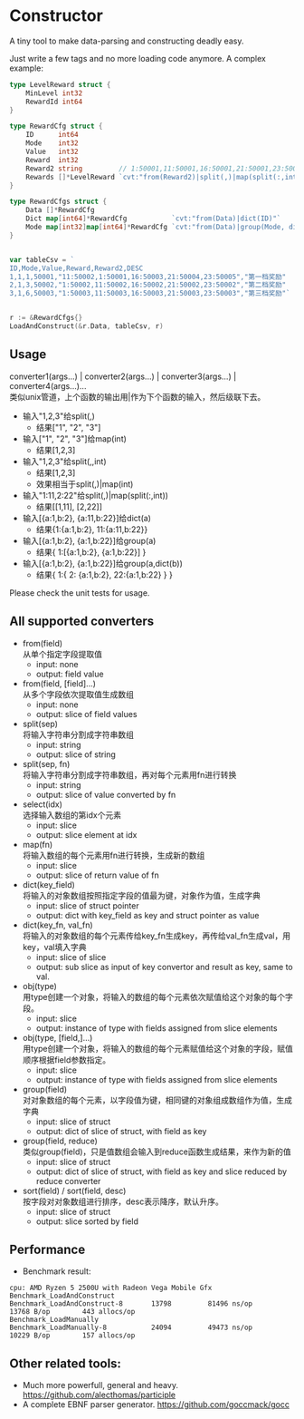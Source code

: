 # Constructor
A tiny tool to make data-parsing and constructing deadly easy.

Just write a few tags and no more loading code anymore.  A complex example:

```go
type LevelReward struct {
	MinLevel int32
	RewardId int64
}

type RewardCfg struct {
	ID      int64
	Mode    int32
	Value   int32
	Reward  int32
	Reward2 string         // 1:50001,11:50001,16:50001,21:50001,23:50001
	Rewards []*LevelReward `cvt:"from(Reward2)|split(,)|map(split(:,int32)|obj(LevelReward))|sort(MinLevel)"`
}

type RewardCfgs struct {
	Data []*RewardCfg
	Dict map[int64]*RewardCfg           `cvt:"from(Data)|dict(ID)"`
	Mode map[int32]map[int64]*RewardCfg `cvt:"from(Data)|group(Mode, dict(ID))"`
}


var tableCsv = `
ID,Mode,Value,Reward,Reward2,DESC
1,1,1,50001,"11:50002,1:50001,16:50003,21:50004,23:50005","第一档奖励"
2,1,3,50002,"1:50002,11:50002,16:50002,21:50002,23:50002","第二档奖励"
3,1,6,50003,"1:50003,11:50003,16:50003,21:50003,23:50003","第三档奖励"`


r := &RewardCfgs{}
LoadAndConstruct(&r.Data, tableCsv, r)

```
## Usage

converter1(args...) | converter2(args...) | converter3(args...) | converter4(args...)...
<br> 类似unix管道，上个函数的输出用|作为下个函数的输入，然后级联下去。

- 输入"1,2,3"给split(,)
  - 结果["1", "2", "3"]
- 输入["1", "2", "3"]给map(int)
  - 结果[1,2,3]
- 输入"1,2,3"给split(,,int)
  - 结果[1,2,3]
  - 效果相当于split(,)|map(int)
- 输入"1:11,2:22"给split(,)|map(split(:,int))
  - 结果[[1,11], [2,22]]
- 输入[{a:1,b:2}, {a:11,b:22}]给dict(a)
  - 结果{1:{a:1,b:2}, 11:{a:11,b:22}}
- 输入[{a:1,b:2}, {a:1,b:22}]给group(a)
  - 结果{ 1:[{a:1,b:2}, {a:1,b:22}] }
- 输入[{a:1,b:2}, {a:1,b:22}]给group(a,dict(b))
  - 结果{ 1:{ 2: {a:1,b:2}, 22:{a:1,b:22} } }

Please check the unit tests for usage.

## All supported converters

- from(field) 
<br>从单个指定字段提取值
    - input: none
    - output: field value
- from(field, [field]...)
<br>从多个字段依次提取值生成数组
    - input: none
    - output: slice of field values
- split(sep)
<br>将输入字符串分割成字符串数组
    - input: string
    - output: slice of string
- split(sep, fn)
  <br> 将输入字符串分割成字符串数组，再对每个元素用fn进行转换
  - input: string
  - output: slice of value converted by fn
- select(idx)
<br>选择输入数组的第idx个元素
  - input: slice
  - output: slice element at idx 
- map(fn)
  <br>将输入数组的每个元素用fn进行转换，生成新的数组
    - input: slice 
    - output: slice of return value of fn
- dict(key_field)
  <br>将输入的对象数组按照指定字段的值最为键，对象作为值，生成字典
    - input: slice of struct pointer
    - output: dict with key_field as key and struct pointer as value    
- dict(key_fn, val_fn)
  <br>将输入的对象数组的每个元素传给key_fn生成key，再传给val_fn生成val，用key，val填入字典
    - input: slice of slice
    - output: sub slice as input of key convertor and result as key, same to val.
- obj(type)
  <br>用type创建一个对象，将输入的数组的每个元素依次赋值给这个对象的每个字段。
    - input: slice
    - output: instance of type with fields assigned from slice elements
- obj(type, [field,]...)
  <br>用type创建一个对象，将输入的数组的每个元素赋值给这个对象的字段，赋值顺序根据field参数指定。
  - input: slice
  - output: instance of type with fields assigned from slice elements
- group(field)
  <br>对对象数组的每个元素，以字段值为键，相同键的对象组成数组作为值，生成字典
    - input: slice of struct
    - output: dict of slice of struct, with field as key
- group(field, reduce)
  <br>类似group(field)，只是值数组会输入到reduce函数生成结果，来作为新的值
    - input: slice of struct
    - output: dict of slice of struct, with field as key and slice reduced by reduce converter
- sort(field) / sort(field, desc)
  <br>按字段对对象数组进行排序，desc表示降序，默认升序。
    - input: slice of struct
    - output: slice sorted by field
    
## Performance
- Benchmark result:
```
cpu: AMD Ryzen 5 2500U with Radeon Vega Mobile Gfx  
Benchmark_LoadAndConstruct
Benchmark_LoadAndConstruct-8   	   13798	     81496 ns/op	   13768 B/op	     443 allocs/op
Benchmark_LoadManually
Benchmark_LoadManually-8       	   24094	     49473 ns/op	   10229 B/op	     157 allocs/op
```

## Other related tools:
- Much more powerfull, general and heavy. https://github.com/alecthomas/participle
- A complete EBNF parser generator. https://github.com/goccmack/gocc
